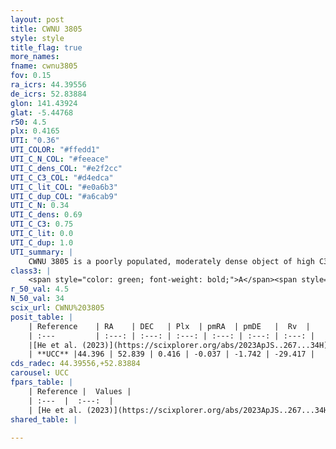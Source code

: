 ```yaml
---
layout: post
title: CWNU 3805
style: style
title_flag: true
more_names: 
fname: cwnu3805
fov: 0.15
ra_icrs: 44.39556
de_icrs: 52.83884
glon: 141.43924
glat: -5.44768
r50: 4.5
plx: 0.4165
UTI: "0.36"
UTI_COLOR: "#ffedd1"
UTI_C_N_COL: "#feeace"
UTI_C_dens_COL: "#e2f2cc"
UTI_C_C3_COL: "#d4edca"
UTI_C_lit_COL: "#e0a6b3"
UTI_C_dup_COL: "#a6cab9"
UTI_C_N: 0.34
UTI_C_dens: 0.69
UTI_C_C3: 0.75
UTI_C_lit: 0.0
UTI_C_dup: 1.0
UTI_summary: |
    CWNU 3805 is a poorly populated, moderately dense object of high C3 quality. It was recently reported in the literature.
class3: |
    <span style="color: green; font-weight: bold;">A</span><span style="color: #FFC300; font-weight: bold;">B</span>
r_50_val: 4.5
N_50_val: 34
scix_url: CWNU%203805
posit_table: |
    | Reference    | RA    | DEC   | Plx  | pmRA  | pmDE   |  Rv  |
    | :---         | :---: | :---: | :---: | :---: | :---: | :---: |
    |[He et al. (2023)](https://scixplorer.org/abs/2023ApJS..267...34H) | 44.417 | 52.84 | 0.411 | -0.037 | -1.746 | -29.42 |
    | **UCC** |44.396 | 52.839 | 0.416 | -0.037 | -1.742 | -29.417 | 
cds_radec: 44.39556,+52.83884
carousel: UCC
fpars_table: |
    | Reference |  Values |
    | :---  |  :---:  |
    | [He et al. (2023)](https://scixplorer.org/abs/2023ApJS..267...34H) | `A0=2.05, m-M=11.7, logA=7.8` |
shared_table: |
    
---
```

